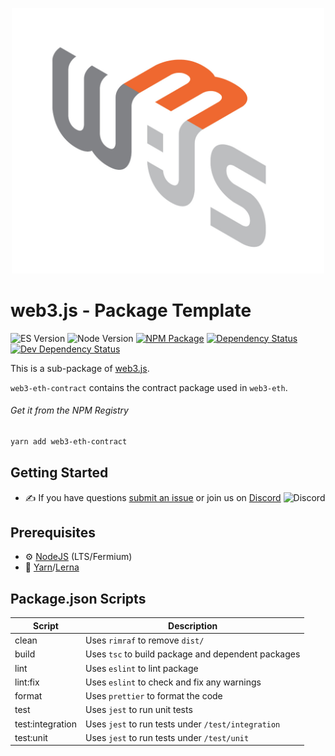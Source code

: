 <p align="center">
  <img src="assets/logo/web3js.jpg" width="500" alt="web3.js" />
</p>

# web3.js - Package Template

![ES Version](https://img.shields.io/badge/ES-2020-yellow)
![Node Version](https://img.shields.io/badge/node-14.x-green)
[![NPM Package][npm-image]][npm-url]
[![Dependency Status][deps-image]][deps-url]
[![Dev Dependency Status][deps-dev-image]][deps-dev-url]

This is a sub-package of [web3.js][repo].

`web3-eth-contract` contains the contract package used in `web3-eth`.

###### Get it from the NPM Registry

```bash
yarn add web3-eth-contract
```

## Getting Started

-   :writing_hand: If you have questions [submit an issue](https://github.com/ChainSafe/web3.js/issues/new) or join us on [Discord](https://discord.gg/yjyvFRP)
    ![Discord](https://img.shields.io/discord/593655374469660673.svg?label=Discord&logo=discord)

## Prerequisites

-   :gear: [NodeJS](https://nodejs.org/) (LTS/Fermium)
-   :toolbox: [Yarn](https://yarnpkg.com/)/[Lerna](https://lerna.js.org/)

## Package.json Scripts

| Script           | Description                                        |
| ---------------- | -------------------------------------------------- |
| clean            | Uses `rimraf` to remove `dist/`                    |
| build            | Uses `tsc` to build package and dependent packages |
| lint             | Uses `eslint` to lint package                      |
| lint:fix         | Uses `eslint` to check and fix any warnings        |
| format           | Uses `prettier` to format the code                 |
| test             | Uses `jest` to run unit tests                      |
| test:integration | Uses `jest` to run tests under `/test/integration` |
| test:unit        | Uses `jest` to run tests under `/test/unit`        |

[docs]: http://web3js.readthedocs.io/en/4.0/
[repo]: https://github.com/ethereum/web3.js
[npm-image]: https://img.shields.io/npm/v/web3-core-method.svg
[npm-url]: https://npmjs.org/packages/web3-eth-contract
[deps-image]: https://david-dm.org/ethereum/web3.js/4.x/status.svg?path=tools/web3-eth-contract
[deps-url]: https://david-dm.org/ethereum/web3.js/4.x?path=tools/web3-eth-contract
[deps-dev-image]: https://david-dm.org/ethereum/web3.js/4.x/dev-status.svg?path=tools/web3-eth-contract
[deps-dev-url]: https://david-dm.org/ethereum/web3.js/4.x?type=dev&path=tools/web3-eth-contract
